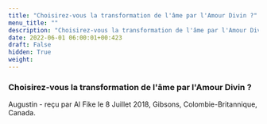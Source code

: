 ```yaml
---
title: "Choisirez-vous la transformation de l'âme par l'Amour Divin ?"
menu_title: ""
description: "Choisirez-vous la transformation de l'âme par l'Amour Divin ?"
date: 2022-06-01 06:00:01+00:423
draft: False
hidden: True
weight:
---
```

### Choisirez-vous la transformation de l'âme par l'Amour Divin ?

Augustin - reçu par Al Fike le 8 Juillet 2018, Gibsons, Colombie-Britannique, Canada.



